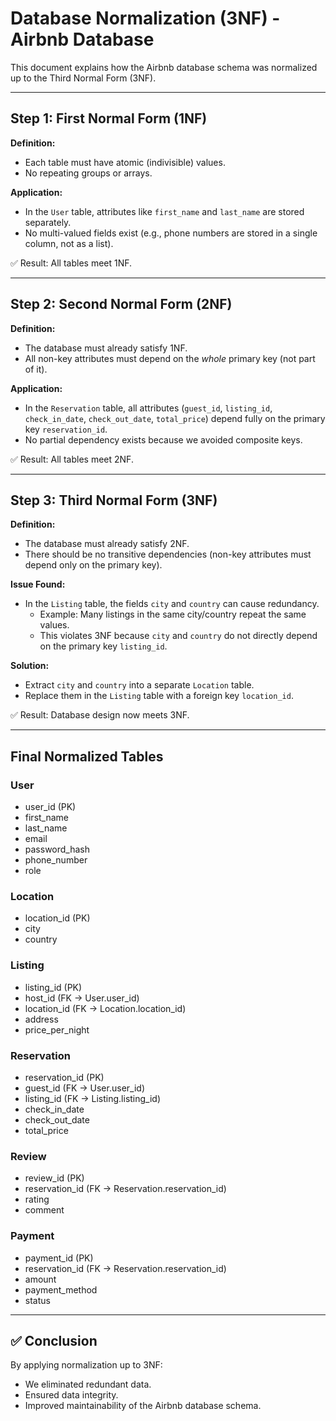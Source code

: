 # Database Normalization (3NF) - Airbnb Database

This document explains how the Airbnb database schema was normalized up to the Third Normal Form (3NF).

---

## Step 1: First Normal Form (1NF)

**Definition:**  
- Each table must have atomic (indivisible) values.  
- No repeating groups or arrays.  

**Application:**  
- In the `User` table, attributes like `first_name` and `last_name` are stored separately.  
- No multi-valued fields exist (e.g., phone numbers are stored in a single column, not as a list).  

✅ Result: All tables meet 1NF.

---

## Step 2: Second Normal Form (2NF)

**Definition:**  
- The database must already satisfy 1NF.  
- All non-key attributes must depend on the *whole* primary key (not part of it).  

**Application:**  
- In the `Reservation` table, all attributes (`guest_id`, `listing_id`, `check_in_date`, `check_out_date`, `total_price`) depend fully on the primary key `reservation_id`.  
- No partial dependency exists because we avoided composite keys.  

✅ Result: All tables meet 2NF.

---

## Step 3: Third Normal Form (3NF)

**Definition:**  
- The database must already satisfy 2NF.  
- There should be no transitive dependencies (non-key attributes must depend only on the primary key).  

**Issue Found:**  
- In the `Listing` table, the fields `city` and `country` can cause redundancy.  
  - Example: Many listings in the same city/country repeat the same values.  
  - This violates 3NF because `city` and `country` do not directly depend on the primary key `listing_id`.  

**Solution:**  
- Extract `city` and `country` into a separate `Location` table.  
- Replace them in the `Listing` table with a foreign key `location_id`.  

✅ Result: Database design now meets 3NF.

---

## Final Normalized Tables

### **User**
- user_id (PK)  
- first_name  
- last_name  
- email  
- password_hash  
- phone_number  
- role  

### **Location**
- location_id (PK)  
- city  
- country  

### **Listing**
- listing_id (PK)  
- host_id (FK → User.user_id)  
- location_id (FK → Location.location_id)  
- address  
- price_per_night  

### **Reservation**
- reservation_id (PK)  
- guest_id (FK → User.user_id)  
- listing_id (FK → Listing.listing_id)  
- check_in_date  
- check_out_date  
- total_price  

### **Review**
- review_id (PK)  
- reservation_id (FK → Reservation.reservation_id)  
- rating  
- comment  

### **Payment**
- payment_id (PK)  
- reservation_id (FK → Reservation.reservation_id)  
- amount  
- payment_method  
- status  

---

## ✅ Conclusion
By applying normalization up to 3NF:
- We eliminated redundant data.  
- Ensured data integrity.  
- Improved maintainability of the Airbnb database schema.  
